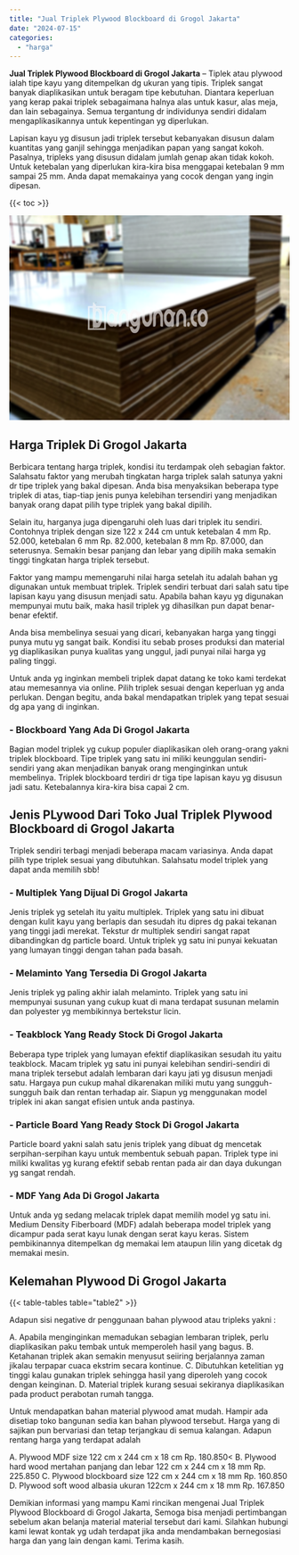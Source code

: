 ```yaml
---
title: "Jual Triplek Plywood Blockboard di Grogol Jakarta"
date: "2024-07-15"
categories: 
  - "harga"
---
```


**Jual Triplek Plywood Blockboard di Grogol Jakarta** – Tiplek atau plywood ialah tipe kayu yang ditempelkan dg ukuran yang tipis. Triplek sangat banyak diaplikasikan untuk beragam tipe kebutuhan. Diantara keperluan yang kerap pakai triplek sebagaimana halnya alas untuk kasur, alas meja, dan lain sebagainya. Semua tergantung dr individunya sendiri didalam mengaplikasikannya untuk kepentingan yg diperlukan.

Lapisan kayu yg disusun jadi triplek tersebut kebanyakan disusun dalam kuantitas yang ganjil sehingga menjadikan papan yang sangat kokoh. Pasalnya, tripleks yang disusun didalam jumlah genap akan tidak kokoh. Untuk ketebalan yang diperlukan kira-kira bisa menggapai ketebalan 9 mm sampai 25 mm. Anda dapat memakainya yang cocok dengan yang ingin dipesan.

{{< toc >}}

![Jual Triplek Plywood Blockboard di Grogol Jakarta](/images/jual-triplek-murah-03.png)

## Harga Triplek Di Grogol Jakarta

Berbicara tentang harga triplek, kondisi itu terdampak oleh sebagian faktor. Salahsatu faktor yang merubah tingkatan harga triplek salah satunya yakni dr tipe triplek yang bakal dipesan. Anda bisa menyaksikan beberapa type triplek di atas, tiap-tiap jenis punya kelebihan tersendiri yang menjadikan banyak orang dapat pilih type triplek yang bakal dipilih.

Selain itu, harganya juga dipengaruhi oleh luas dari triplek itu sendiri. Contohnya triplek dengan size 122 x 244 cm untuk ketebalan 4 mm Rp. 52.000, ketebalan 6 mm Rp. 82.000, ketebalan 8 mm Rp. 87.000, dan seterusnya. Semakin besar panjang dan lebar yang dipilih maka semakin tinggi tingkatan harga triplek tersebut.

Faktor yang mampu memengaruhi nilai harga setelah itu adalah bahan yg digunakan untuk membuat triplek. Triplek sendiri terbuat dari salah satu tipe lapisan kayu yang disusun menjadi satu. Apabila bahan kayu yg digunakan mempunyai mutu baik, maka hasil triplek yg dihasilkan pun dapat benar-benar efektif.

Anda bisa membelinya sesuai yang dicari, kebanyakan harga yang tinggi punya mutu yg sangat baik. Kondisi itu sebab proses produksi dan material yg diaplikasikan punya kualitas yang unggul, jadi punyai nilai harga yg paling tinggi.

Untuk anda yg inginkan membeli triplek dapat datang ke toko kami terdekat atau memesannya via online. Pilih triplek sesuai dengan keperluan yg anda perlukan. Dengan begitu, anda bakal mendapatkan triplek yang tepat sesuai dg apa yang di inginkan.

### \- Blockboard Yang Ada Di Grogol Jakarta

Bagian model triplek yg cukup populer diaplikasikan oleh orang-orang yakni triplek blockboard. Tipe triplek yang satu ini miliki keunggulan sendiri-sendiri yang akan menjadikan banyak orang menginginkan untuk membelinya. Triplek blockboard terdiri dr tiga tipe lapisan kayu yg disusun jadi satu. Ketebalannya kira-kira bisa capai 2 cm.

## Jenis PLywood Dari Toko Jual Triplek Plywood Blockboard di Grogol Jakarta

Triplek sendiri terbagi menjadi beberapa macam variasinya. Anda dapat pilih type triplek sesuai yang dibutuhkan. Salahsatu model triplek yang dapat anda memilih sbb!

### \- Multiplek Yang Dijual Di Grogol Jakarta

Jenis triplek yg setelah itu yaitu multiplek. Triplek yang satu ini dibuat dengan kulit kayu yang berlapis dan sesudah itu dipres dg pakai tekanan yang tinggi jadi merekat. Tekstur dr multiplek sendiri sangat rapat dibandingkan dg particle board. Untuk triplek yg satu ini punyai kekuatan yang lumayan tinggi dengan tahan pada basah.

### \- Melaminto Yang Tersedia Di Grogol Jakarta

Jenis triplek yg paling akhir ialah melaminto. Triplek yang satu ini mempunyai susunan yang cukup kuat di mana terdapat susunan melamin dan polyester yg membikinnya bertekstur licin.

### \- Teakblock Yang Ready Stock Di Grogol Jakarta

Beberapa type triplek yang lumayan efektif diaplikasikan sesudah itu yaitu teakblock. Macam triplek yg satu ini punyai kelebihan sendiri-sendiri di mana triplek tersebut adalah lembaran dari kayu jati yg disusun menjadi satu. Hargaya pun cukup mahal dikarenakan miliki mutu yang sungguh-sungguh baik dan rentan terhadap air. Siapun yg menggunakan model triplek ini akan sangat efisien untuk anda pastinya.

### \- Particle Board Yang Ready Stock Di Grogol Jakarta

Particle board yakni salah satu jenis triplek yang dibuat dg mencetak serpihan-serpihan kayu untuk membentuk sebuah papan. Triplek type ini miliki kwalitas yg kurang efektif sebab rentan pada air dan daya dukungan yg sangat rendah.

### \- MDF Yang Ada Di Grogol Jakarta

Untuk anda yg sedang melacak triplek dapat memilih model yg satu ini. Medium Density Fiberboard (MDF) adalah beberapa model triplek yang dicampur pada serat kayu lunak dengan serat kayu keras. Sistem pembikinannya ditempelkan dg memakai lem ataupun lilin yang dicetak dg memakai mesin.

## Kelemahan Plywood Di Grogol Jakarta

{{< table-tables table="table2" >}}

Adapun sisi negative dr penggunaan bahan plywood atau tripleks yakni :

A. Apabila menginginkan memadukan sebagian lembaran triplek, perlu diaplikasikan paku tembak untuk memperoleh hasil yang bagus. B. Ketahanan triplek akan semakin menyusut seiiring berjalannya zaman jikalau terpapar cuaca ekstrim secara kontinue. C. Dibutuhkan ketelitian yg tinggi kalau gunakan triplek sehingga hasil yang diperoleh yang cocok dengan keinginan. D. Material triplek kurang sesuai sekiranya diaplikasikan pada product perabotan rumah tangga.

Untuk mendapatkan bahan material plywood amat mudah. Hampir ada disetiap toko bangunan sedia kan bahan plywood tersebut. Harga yang di sajikan pun bervariasi dan tetap terjangkau di semua kalangan. Adapun rentang harga yang terdapat adalah

A. Plywood MDF size 122 cm x 244 cm x 18 cm Rp. 180.850< B. Plywood hard wood mertahan panjang dan lebar 122 cm x 244 cm x 18 mm Rp. 225.850 C. Plywood blockboard size 122 cm x 244 cm x 18 mm Rp. 160.850 D. Plywood soft wood albasia ukuran 122cm x 244 cm x 18 mm Rp. 167.850

Demikian informasi yang mampu Kami rincikan mengenai Jual Triplek Plywood Blockboard di Grogol Jakarta, Semoga bisa menjadi pertimbangan sebelum akan belanja material material tersebut dari kami. Silahkan hubungi kami lewat kontak yg udah terdapat jika anda mendambakan bernegosiasi harga dan yang lain dengan kami. Terima kasih.
